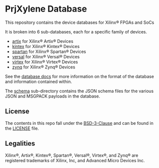 # PrjXylene Database

This repository contains the device databases for Xilinx® FPGAs and SoCs

It is broken into 6 sub-databases, each for a specific family of devices.

 * [artix](artix/) for Xilinx® Artix® Devices
 * [kintex](kintex/) for Xilinx® Kintex® Devices
 * [spartan](spartan/) for Xilinx® Spartan® Devices
 * [versal](versal/) for Xilinx® Versal® Devices
 * [virtex](virtex/) for Xilinx® Virtex® Devices
 * [zynq](zynq/) for Xilinx® Zynq® Devices

See the [database docs](https://prjxylene.fpga.moe/database/) for more information on the format of the database and information contained within.

The [schema](./schema/) sub-directory contains the JSON schema files for the various JSON and MSGPACK payloads in the database.

## License

The contents in this repo fall under the [BSD-3-Clause](https://spdx.org/licenses/BSD-3-Clause.html) and can be found in the [LICENSE](LICENSE) file.

## Legalities

Xilinx®, Artix®, Kintex®, Spartan®, Versal®, Virtex®, and Zynq® are registered trademarks of Xilinx, Inc, and Advanced Micro Devices Inc.
